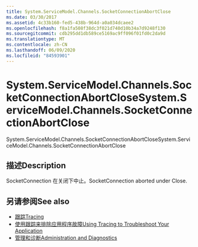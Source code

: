 ```yaml
---
title: System.ServiceModel.Channels.SocketConnectionAbortClose
ms.date: 03/30/2017
ms.assetid: 4c33b160-fed5-438b-964d-a0a034dcaee2
ms.openlocfilehash: f8a1fa508f38dc3f021d740d10b34a7d9248f130
ms.sourcegitcommit: cdb295dd1db589ce5169ac9ff096f01fd0c2da9d
ms.translationtype: MT
ms.contentlocale: zh-CN
ms.lasthandoff: 06/09/2020
ms.locfileid: "84593901"
---
```

# <a name="systemservicemodelchannelssocketconnectionabortclose"></a><span data-ttu-id="a7521-102">System.ServiceModel.Channels.SocketConnectionAbortClose</span><span class="sxs-lookup"><span data-stu-id="a7521-102">System.ServiceModel.Channels.SocketConnectionAbortClose</span></span>
<span data-ttu-id="a7521-103">System.ServiceModel.Channels.SocketConnectionAbortClose</span><span class="sxs-lookup"><span data-stu-id="a7521-103">System.ServiceModel.Channels.SocketConnectionAbortClose</span></span>  
  
## <a name="description"></a><span data-ttu-id="a7521-104">描述</span><span class="sxs-lookup"><span data-stu-id="a7521-104">Description</span></span>  
 <span data-ttu-id="a7521-105">SocketConnection 在关闭下中止。</span><span class="sxs-lookup"><span data-stu-id="a7521-105">SocketConnection aborted under Close.</span></span>  
  
## <a name="see-also"></a><span data-ttu-id="a7521-106">另请参阅</span><span class="sxs-lookup"><span data-stu-id="a7521-106">See also</span></span>

- [<span data-ttu-id="a7521-107">跟踪</span><span class="sxs-lookup"><span data-stu-id="a7521-107">Tracing</span></span>](index.md)
- [<span data-ttu-id="a7521-108">使用跟踪来排除应用程序故障</span><span class="sxs-lookup"><span data-stu-id="a7521-108">Using Tracing to Troubleshoot Your Application</span></span>](using-tracing-to-troubleshoot-your-application.md)
- [<span data-ttu-id="a7521-109">管理和诊断</span><span class="sxs-lookup"><span data-stu-id="a7521-109">Administration and Diagnostics</span></span>](../index.md)
